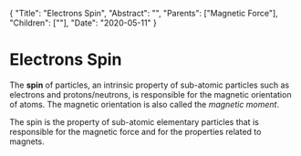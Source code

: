 {
    "Title": "Electrons Spin",
    "Abstract": "",
    "Parents": ["Magnetic Force"],
    "Children": [""],
    "Date": "2020-05-11"
}

# Electrons Spin

The **spin** of particles, an intrinsic property of sub-atomic particles such as electrons and protons/neutrons, is responsible for the magnetic orientation of atoms. The magnetic orientation is also called the _magnetic moment_. 

The spin is the property of sub-atomic elementary particles that is responsible for the magnetic force and for the properties related to magnets.